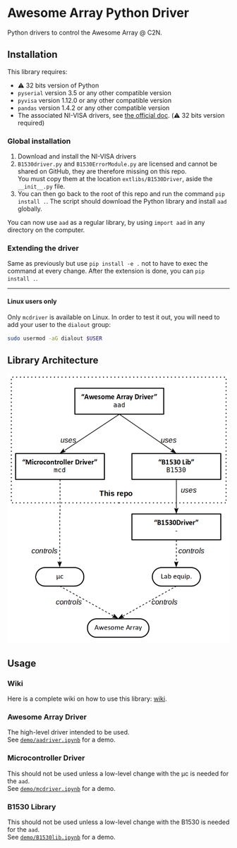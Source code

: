 # Awesome Array Python Driver

Python drivers to control the Awesome Array @ C2N.  

## Installation
This library requires:  
* ⚠️ 32 bits version of Python
* `pyserial` version 3.5 or any other compatible version
* `pyvisa` version 1.12.0 or any other compatible version
* `pandas` version 1.4.2 or any other compatible version
* The associated NI-VISA drivers, see [the official doc](https://pyvisa.readthedocs.io/en/latest/faq/getting_nivisa.html#faq-getting-nivisa). (⚠️ 32 bits version required)

### Global installation
1. Download and install the NI-VISA drivers
2. `B1530driver.py` and `B1530ErrorModule.py` are licensed and cannot be shared on GitHub, they are therefore missing on this repo.  
You must copy them at the location `extlibs/B1530Driver`, aside the `__init__.py` file.  
3. You can then go back to the root of this repo and run the command `pip install .`. The script should download the Python library and install `aad` globally.

You can now use `aad` as a regular library, by using `import aad` in any directory on the computer.

### Extending the driver
Same as previously but use `pip install -e .` not to have to exec the command at every change.  After the extension is done, you can `pip install .`.

---
#### **Linux users only**
Only `mcdriver` is available on Linux. In order to test it out, you will need to add your user to the `dialout` group:  
```bash
sudo usermod -aG dialout $USER
```



## Library Architecture
<p align="center">
	<img src="misc/aad_arch.png?raw=true" alt="Library Architecture Diagram" />
</p>

## Usage
### Wiki
Here is a complete wiki on how to use this library: [wiki](https://github.com/arenaudineau/AwesomeArray-PythonDriver/wiki).

### Awesome Array Driver
The high-level driver intended to be used.  
See [`demo/aadriver.ipynb`](demo/aadriver.ipynb) for a demo. 

### Microcontroller Driver
This should not be used unless a low-level change with the µc is needed for the `aad`.  
See [`demo/mcdriver.ipynb`](demo/mcdriver.ipynb) for a demo.

### B1530 Library
This should not be used unless a low-level change with the B1530 is needed for the `aad`.  
See [`demo/B1530lib.ipynb`](demo/B1530lib.ipynb) for a demo.
